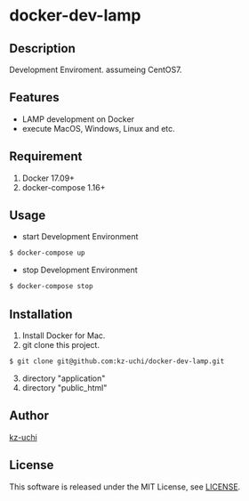 # docker-dev-lamp

## Description
Development Enviroment.
assumeing CentOS7.
<!--
***DEMO:***
![Demo](https://image-url.gif)
-->

## Features
- LAMP development on Docker
- execute MacOS, Windows, Linux and etc.

## Requirement
1. Docker 17.09+
2. docker-compose 1.16+

## Usage
- start Development Environment
```bash
$ docker-compose up
```
- stop Development Environment
```bash
$ docker-compose stop
```

## Installation
1. Install Docker for Mac.
2. git clone this project.
```bash
$ git clone git@github.com:kz-uchi/docker-dev-lamp.git
```
3. directory "application"
4. directory "public_html"

<!--
## Anything Else
-->

## Author
[kz-uchi](https://github.com/kz-uchi)

## License
This software is released under the MIT License, see [LICENSE](https://github.com/kz-uchi/docker-dev-lamp-centos7/blob/master/LICENSE).

<!--
## markdown cording (special thanks)
https://qiita.com/oreo/items/82183bfbaac69971917f
https://guides.github.com/features/mastering-markdown/
https://qiita.com/b4b4r07/items/c80d53db9a0fd59086ec
-->
